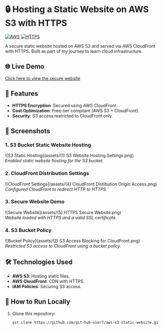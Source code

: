 # 🔒 Hosting a Static Website on AWS S3 with HTTPS

[![AWS](https://img.shields.io/badge/AWS-FF9900?style=for-the-badge&logo=amazonaws&logoColor=white)](https://aws.amazon.com)
[![HTTPS](https://img.shields.io/badge/HTTPS-009688?style=for-the-badge&logo=letsencrypt&logoColor=white)](https://en.wikipedia.org/wiki/HTTPS)

A secure static website hosted on AWS S3 and served via AWS CloudFront with HTTPS. Built as part of my journey to learn cloud infrastructure.

## 🌐 Live Demo  
[Click here to view the secure website](https://d3ixzdcla3y4p.cloudfront.net/)  

## 🚀 Features  
- **HTTPS Encryption**: Secured using AWS CloudFront.  
- **Cost Optimization**: Free-tier compliant (AWS S3 + CloudFront).  
- **Security**: S3 access restricted to CloudFront only.  

## 📸 Screenshots  

### 1. S3 Bucket Static Website Hosting  
![S3 Static Hosting](assets/(1) S3 Website Hosting Settings.png)  
*Enabled static website hosting for the S3 bucket.*  

### 2. CloudFront Distribution Settings  
![CloudFront Settings](assets/(4) CloudFront Distibution Origin Access.png)  
*Configured CloudFront to redirect HTTP to HTTPS.*  

### 3. Secure Website Demo  
![Secure Website](assets/(5) HTTPS Secure Website.png)  
*Website loaded with HTTPS and a valid SSL certificate.*  

### 4. S3 Bucket Policy  
![Bucket Policy](assets/(2) S3 Access Blocking for CloudFront.png)  
*Restricted S3 access to CloudFront using a bucket policy.*  

## 🛠️ Technologies Used  
- **AWS S3**: Hosting static files.  
- **AWS CloudFront**: CDN with HTTPS.  
- **IAM Policies**: Securing S3 access.  

## 🔧 How to Run Locally  
1. Clone this repository:  
   ```bash  
   git clone https://github.com/git-hub-user7/aws-s3-static-website.git  
